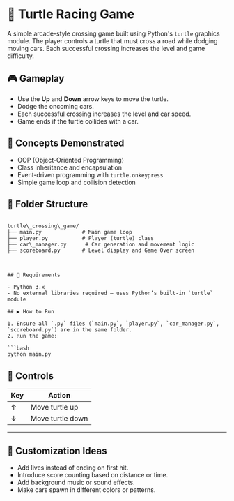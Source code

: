 
# 🐢 Turtle Racing Game

A simple arcade-style crossing game built using Python's `turtle` graphics module. The player controls a turtle that must cross a road while dodging moving cars. Each successful crossing increases the level and game difficulty.

## 🎮 Gameplay

- Use the **Up** and **Down** arrow keys to move the turtle.
- Dodge the oncoming cars.
- Each successful crossing increases the level and car speed.
- Game ends if the turtle collides with a car.

## 🧠 Concepts Demonstrated

- OOP (Object-Oriented Programming)
- Class inheritance and encapsulation
- Event-driven programming with `turtle.onkeypress`
- Simple game loop and collision detection

## 📁 Folder Structure

```

turtle\_crossing\_game/
├── main.py             # Main game loop
├── player.py           # Player (turtle) class
├── car\_manager.py      # Car generation and movement logic
├── scoreboard.py       # Level display and Game Over screen



## 🐍 Requirements

- Python 3.x
- No external libraries required — uses Python’s built-in `turtle` module

## ▶️ How to Run

1. Ensure all `.py` files (`main.py`, `player.py`, `car_manager.py`, `scoreboard.py`) are in the same folder.
2. Run the game:

```bash
python main.py
````

## 📌 Controls

| Key | Action           |
| --- | ---------------- |
| ↑   | Move turtle up   |
| ↓   | Move turtle down |

---

## 🔧 Customization Ideas

* Add lives instead of ending on first hit.
* Introduce score counting based on distance or time.
* Add background music or sound effects.
* Make cars spawn in different colors or patterns.


